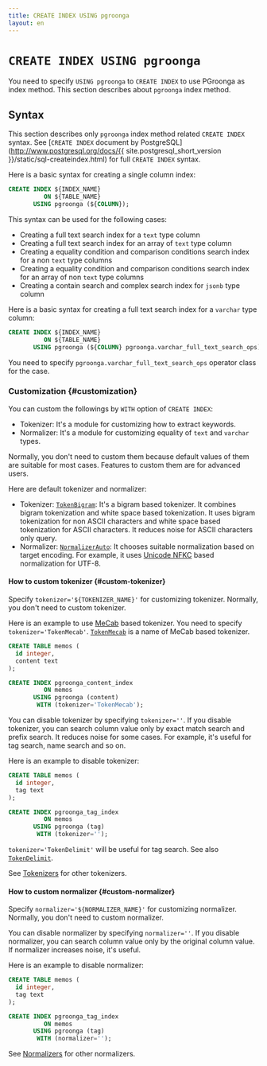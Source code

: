 ```yaml
---
title: CREATE INDEX USING pgroonga
layout: en
---
```


# `CREATE INDEX USING pgroonga`

You need to specify `USING pgroonga` to `CREATE INDEX` to use PGroonga as index method. This section describes about `pgroonga` index method.

## Syntax

This section describes only `pgroonga` index method related `CREATE INDEX` syntax. See [`CREATE INDEX` document by PostgreSQL](http://www.postgresql.org/docs/{{ site.postgresql_short_version }}/static/sql-createindex.html) for full `CREATE INDEX` syntax.

Here is a basic syntax for creating a single column index:

```sql
CREATE INDEX ${INDEX_NAME}
          ON ${TABLE_NAME}
       USING pgroonga (${COLUMN});
```

This syntax can be used for the following cases:

  * Creating a full text search index for a `text` type column
  * Creating a full text search index for an array of `text` type column
  * Creating a equality condition and comparison conditions search index for a non `text` type columns
  * Creating a equality condition and comparison conditions search index for an array of non `text` type columns
  * Creating a contain search and complex search index for `jsonb` type column

Here is a basic syntax for creating a full text search index for a `varchar` type column:

```sql
CREATE INDEX ${INDEX_NAME}
          ON ${TABLE_NAME}
       USING pgroonga (${COLUMN} pgroonga.varchar_full_text_search_ops);
```

You need to specify `pgroonga.varchar_full_text_search_ops` operator class for the case.

### Customization {#customization}

You can custom the followings by `WITH` option of `CREATE INDEX`:

  * Tokenizer: It's a module for customizing how to extract keywords.
  * Normalizer: It's a module for customizing equality of `text` and `varchar` types.

Normally, you don't need to custom them because default values of them are suitable for most cases. Features to custom them are for advanced users.

Here are default tokenizer and normalizer:

  * Tokenizer: [`TokenBigram`](http://groonga.org/docs/reference/tokenizers.html#token-bigram): It's a bigram based tokenizer. It combines bigram tokenization and white space based tokenization. It uses bigram tokenization for non ASCII characters and white space based tokenization for ASCII characters. It reduces noise for ASCII characters only query.
  * Normalizer: [`NormalizerAuto`](http://groonga.org/docs/reference/normalizers.html#normalizer-auto): It chooses suitable normalization based on target encoding. For example, it uses [Unicode NFKC](http://unicode.org/reports/tr15/) based normalization for UTF-8.

#### How to custom tokenizer {#custom-tokenizer}

Specify `tokenizer='${TOKENIZER_NAME}'` for customizing tokenizer. Normally, you don't need to custom tokenizer.

Here is an example to use [MeCab](http://taku910.github.io/mecab/) based tokenizer. You need to specify `tokenizer='TokenMecab'`. [`TokenMecab`](http://groonga.org/docs/reference/tokenizers.html#token-mecab) is a name of MeCab based tokenizer.

```sql
CREATE TABLE memos (
  id integer,
  content text
);

CREATE INDEX pgroonga_content_index
          ON memos
       USING pgroonga (content)
        WITH (tokenizer='TokenMecab');
```

You can disable tokenizer by specifying `tokenizer=''`. If you disable tokenizer, you can search column value only by exact match search and prefix search. It reduces noise for some cases. For example, it's useful for tag search, name search and so on.

Here is an example to disable tokenizer:

```sql
CREATE TABLE memos (
  id integer,
  tag text
);

CREATE INDEX pgroonga_tag_index
          ON memos
       USING pgroonga (tag)
        WITH (tokenizer='');
```

`tokenizer='TokenDelimit'` will be useful for tag search. See also [`TokenDelimit`](http://groonga.org/docs/reference/tokenizers.html#token-delimit).

See [Tokenizers](http://groonga.org/docs/reference/tokenizers.html) for other tokenizers.

#### How to custom normalizer {#custom-normalizer}

Specify `normalizer='${NORMALIZER_NAME}'` for customizing normalizer. Normally, you don't need to custom normalizer.

You can disable normalizer by specifying `normalizer=''`. If you disable normalizer, you can search column value only by the original column value. If normalizer increases noise, it's useful.

Here is an example to disable normalizer:

```sql
CREATE TABLE memos (
  id integer,
  tag text
);

CREATE INDEX pgroonga_tag_index
          ON memos
       USING pgroonga (tag)
        WITH (normalizer='');
```

See [Normalizers](http://groonga.org/docs/reference/normalizers.html) for other normalizers.
